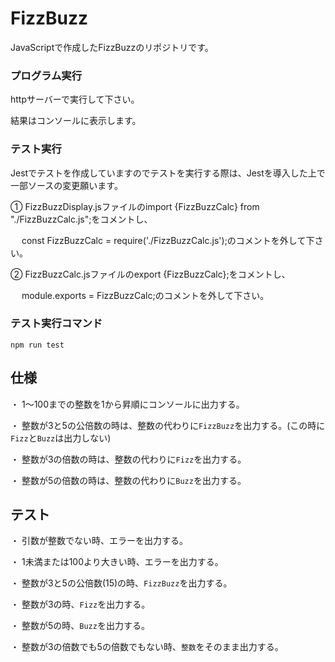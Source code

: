 # FizzBuzz

JavaScriptで作成したFizzBuzzのリポジトリです。

### プログラム実行

httpサーバーで実行して下さい。

結果はコンソールに表示します。


### テスト実行

Jestでテストを作成していますのでテストを実行する際は、Jestを導入した上で一部ソースの変更願います。


① FizzBuzzDisplay.jsファイルのimport {FizzBuzzCalc} from "./FizzBuzzCalc.js";をコメントし、

　 const FizzBuzzCalc = require('./FizzBuzzCalc.js');のコメントを外して下さい。
  
② FizzBuzzCalc.jsファイルのexport {FizzBuzzCalc};をコメントし、

　 module.exports = FizzBuzzCalc;のコメントを外して下さい。
  
### テスト実行コマンド 

  `npm run test`

## 仕様

・ 1〜100までの整数を1から昇順にコンソールに出力する。

・ 整数が3と5の公倍数の時は、整数の代わりに`FizzBuzz`を出力する。(この時に`Fizz`と`Buzz`は出力しない)

・ 整数が3の倍数の時は、整数の代わりに`Fizz`を出力する。

・ 整数が5の倍数の時は、整数の代わりに`Buzz`を出力する。


## テスト

・ 引数が整数でない時、エラーを出力する。

・ 1未満または100より大きい時、エラーを出力する。

・ 整数が3と5の公倍数(15)の時、`FizzBuzz`を出力する。

・ 整数が3の時、`Fizz`を出力する。

・ 整数が5の時、`Buzz`を出力する。

・ 整数が3の倍数でも5の倍数でもない時、`整数`をそのまま出力する。
